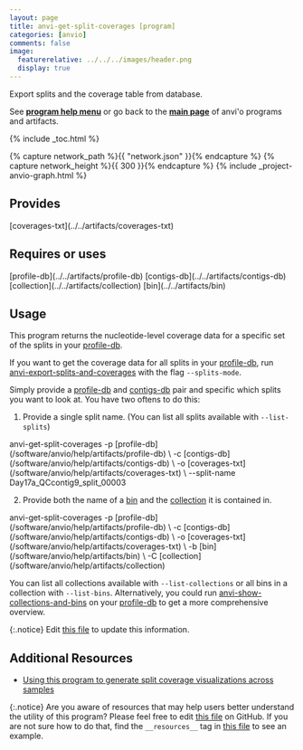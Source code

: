 ```yaml
---
layout: page
title: anvi-get-split-coverages [program]
categories: [anvio]
comments: false
image:
  featurerelative: ../../../images/header.png
  display: true
---
```


Export splits and the coverage table from database.

See **[program help menu](../../../vignette#anvi-get-split-coverages)** or go back to the **[main page](../../)** of anvi'o programs and artifacts.


{% include _toc.html %}
<div id="svg" class="subnetwork"></div>
{% capture network_path %}{{ "network.json" }}{% endcapture %}
{% capture network_height %}{{ 300 }}{% endcapture %}
{% include _project-anvio-graph.html %}


## Provides

<p style="text-align: left" markdown="1"><span class="artifact-p">[coverages-txt](../../artifacts/coverages-txt)</span></p>

## Requires or uses

<p style="text-align: left" markdown="1"><span class="artifact-r">[profile-db](../../artifacts/profile-db)</span> <span class="artifact-r">[contigs-db](../../artifacts/contigs-db)</span> <span class="artifact-r">[collection](../../artifacts/collection)</span> <span class="artifact-r">[bin](../../artifacts/bin)</span></p>

## Usage


This program returns the nucleotide-level coverage data for a specific set of the splits in your <span class="artifact-n">[profile-db](/software/anvio/help/artifacts/profile-db)</span>. 

If you want to get the coverage data for all splits in your <span class="artifact-n">[profile-db](/software/anvio/help/artifacts/profile-db)</span>, run <span class="artifact-n">[anvi-export-splits-and-coverages](/software/anvio/help/programs/anvi-export-splits-and-coverages)</span> with the flag `--splits-mode`. 

Simply provide a <span class="artifact-n">[profile-db](/software/anvio/help/artifacts/profile-db)</span> and <span class="artifact-n">[contigs-db](/software/anvio/help/artifacts/contigs-db)</span> pair and specific which splits you want to look at. You have two oftens to do this: 

1.  Provide a single split name. (You can list all splits available with `--list-splits`)

<div class="codeblock" markdown="1">
anvi&#45;get&#45;split&#45;coverages &#45;p <span class="artifact&#45;n">[profile&#45;db](/software/anvio/help/artifacts/profile&#45;db)</span> \
                         &#45;c <span class="artifact&#45;n">[contigs&#45;db](/software/anvio/help/artifacts/contigs&#45;db)</span> \
                         &#45;o <span class="artifact&#45;n">[coverages&#45;txt](/software/anvio/help/artifacts/coverages&#45;txt)</span> \ 
                         &#45;&#45;split&#45;name Day17a_QCcontig9_split_00003
</div>


2. Provide both the name of a <span class="artifact-n">[bin](/software/anvio/help/artifacts/bin)</span> and the <span class="artifact-n">[collection](/software/anvio/help/artifacts/collection)</span> it is contained in. 

<div class="codeblock" markdown="1">
anvi&#45;get&#45;split&#45;coverages &#45;p <span class="artifact&#45;n">[profile&#45;db](/software/anvio/help/artifacts/profile&#45;db)</span> \
                         &#45;c <span class="artifact&#45;n">[contigs&#45;db](/software/anvio/help/artifacts/contigs&#45;db)</span> \
                         &#45;o <span class="artifact&#45;n">[coverages&#45;txt](/software/anvio/help/artifacts/coverages&#45;txt)</span> \ 
                         &#45;b <span class="artifact&#45;n">[bin](/software/anvio/help/artifacts/bin)</span> \
                         &#45;C <span class="artifact&#45;n">[collection](/software/anvio/help/artifacts/collection)</span>
</div>

You can list all collections available with `--list-collections` or all bins in a collection with `--list-bins`. Alternatively, you could run <span class="artifact-n">[anvi-show-collections-and-bins](/software/anvio/help/programs/anvi-show-collections-and-bins)</span> on your <span class="artifact-n">[profile-db](/software/anvio/help/artifacts/profile-db)</span> to get a more comprehensive overview. 


{:.notice}
Edit [this file](https://github.com/merenlab/anvio/tree/master/anvio/docs/programs/anvi-get-split-coverages.md) to update this information.


## Additional Resources


* [Using this program to generate split coverage visualizations across samples](http://merenlab.org/2019/11/25/visualizing-coverages/#visualize-only-the-coverage-of-a-split-across-samples)


{:.notice}
Are you aware of resources that may help users better understand the utility of this program? Please feel free to edit [this file](https://github.com/merenlab/anvio/tree/master/bin/anvi-get-split-coverages) on GitHub. If you are not sure how to do that, find the `__resources__` tag in [this file](https://github.com/merenlab/anvio/blob/master/bin/anvi-interactive) to see an example.
